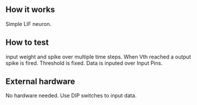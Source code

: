 <!---

This file is used to generate your project datasheet. Please fill in the information below and delete any unused
sections.

You can also include images in this folder and reference them in the markdown. Each image must be less than
512 kb in size, and the combined size of all images must be less than 1 MB.
-->

## How it works

Simple LIF neuron.

## How to test

input weight and spike over multiple time steps. When Vth reached a output spike is fired.
Threshold is fixed. Data is inputed over Input Pins.

## External hardware

No hardware needed. Use DIP switches to input data.
